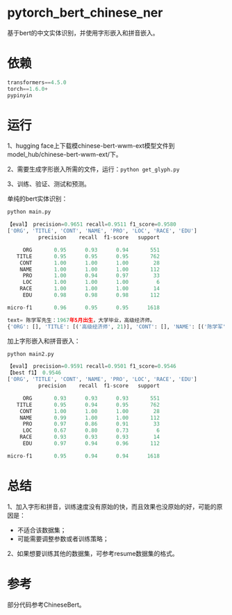 # pytorch_bert_chinese_ner
基于bert的中文实体识别，并使用字形嵌入和拼音嵌入。

# 依赖

```python
transformers==4.5.0
torch==1.6.0+
pypinyin
```

# 运行

1、hugging face上下载模chinese-bert-wwm-ext模型文件到model_hub/chinese-bert-wwm-ext/下。

2、需要生成字形嵌入所需的文件，运行：```python get_glyph.py```

3、训练、验证、测试和预测。

单纯的bert实体识别：

```python
python main.py

【eval】 precision=0.9651 recall=0.9511 f1_score=0.9580
['ORG', 'TITLE', 'CONT', 'NAME', 'PRO', 'LOC', 'RACE', 'EDU']
          precision    recall  f1-score   support

     ORG       0.95      0.93      0.94       551
   TITLE       0.95      0.95      0.95       762
    CONT       1.00      1.00      1.00        28
    NAME       1.00      1.00      1.00       112
     PRO       1.00      0.94      0.97        33
     LOC       1.00      1.00      1.00         6
    RACE       1.00      1.00      1.00        14
     EDU       0.98      0.98      0.98       112

micro-f1       0.96      0.95      0.95      1618

text= 陈学军先生：1967年5月出生，大学毕业，高级经济师。
{'ORG': [], 'TITLE': [('高级经济师', 21)], 'CONT': [], 'NAME': [('陈学军', 0)], 'PRO': [], 'LOC': [], 'RACE': [], 'EDU': [('大学', 16)]}
```

加上字形嵌入和拼音嵌入：

```python
python main2.py

【eval】 precision=0.9591 recall=0.9501 f1_score=0.9546
【best f1】 0.9546
['ORG', 'TITLE', 'CONT', 'NAME', 'PRO', 'LOC', 'RACE', 'EDU']
          precision    recall  f1-score   support

     ORG       0.93      0.93      0.93       551
   TITLE       0.95      0.94      0.95       762
    CONT       1.00      1.00      1.00        28
    NAME       0.99      1.00      1.00       112
     PRO       0.97      0.86      0.91        33
     LOC       0.67      0.80      0.73         6
    RACE       0.93      0.93      0.93        14
     EDU       0.97      0.94      0.96       112

micro-f1       0.95      0.94      0.94      1618
```

# 总结

1、加入字形和拼音，训练速度没有原始的快，而且效果也没原始的好，可能的原因是：

- 不适合该数据集；
- 可能需要调整参数或者训练策略；

2、如果想要训练其他的数据集，可参考resume数据集的格式。

# 参考

部分代码参考ChineseBert。
